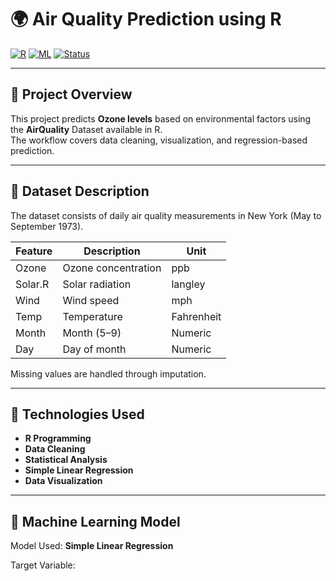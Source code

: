 # 🌍 Air Quality Prediction using R

[![R](https://img.shields.io/badge/Language-R-blue.svg)]()
[![ML](https://img.shields.io/badge/Machine%20Learning-Regression-green.svg)]()
[![Status](https://img.shields.io/badge/Project-Completed-success.svg)]()

---

## 📌 Project Overview
This project predicts **Ozone levels** based on environmental factors using the **AirQuality** Dataset available in R.  
The workflow covers data cleaning, visualization, and regression-based prediction.

---

## 📂 Dataset Description
The dataset consists of daily air quality measurements in New York (May to September 1973).

| Feature | Description | Unit |
|--------|-------------|------|
| Ozone | Ozone concentration | ppb |
| Solar.R | Solar radiation | langley |
| Wind | Wind speed | mph |
| Temp | Temperature | Fahrenheit |
| Month | Month (5–9) | Numeric |
| Day | Day of month | Numeric |

Missing values are handled through imputation.

---

## 🧪 Technologies Used
- **R Programming**
- **Data Cleaning**
- **Statistical Analysis**
- **Simple Linear Regression**
- **Data Visualization**

---

## 🧠 Machine Learning Model
Model Used: **Simple Linear Regression**

Target Variable:
